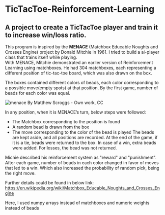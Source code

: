 # TicTacToe-Reinforcement-Learning
## A project to create a TicTacToe player and train it to increase win/loss ratio. 

This program is inspired by the **MENACE** (Matchbox Educable Noughts and Crosses Engine) project by Donald Mitchie in 1961. I tried to build a ai-player class that trains itself while playing. <br>
With MENACE, Mitchie demonstrated an earlier version of Reinforcement Learning using matchboxes. He had 304 matchboxes, each representing a different position of tic-tac-toe board, which was also drawn on the box. <br>

The boxes contained different colors of beads, each color corresponding to a possible move(empty spots) at that position. By the first game, number of beads for each color was equal. <br>

![menace By Matthew Scroggs - Own work, CC](https://user-images.githubusercontent.com/30050029/145274379-598f4a38-b039-4ec1-aac7-de4897c53aa4.jpg)

In any position, when it is MENACE’s turn, below steps were followed:
* The Matchbox corresponding to the position is found
* A random bead is drawn from the box
* The move corresponding to the color of the bead is played
The beads are kept aside, and all positions are recorded. At the end of the game, if it is a tie, beads were returned to the box. In case of a win, extra beads were added. For losses, the bead was not returned.  <br>

Michie described his reinforcement system as "reward" and "punishment". After each game, number of beads in each color changed in favor of moves that led to a win. Which also increased the probability of random pick, being the right move.<br>

Further details could be found in below link: 
https://en.wikipedia.org/wiki/Matchbox_Educable_Noughts_and_Crosses_Engine
<br>

Here, I used numpy arrays instead of matchboxes and numeric weights instead of beads


